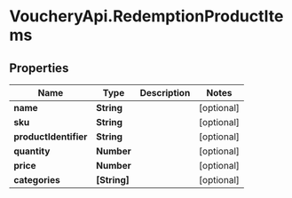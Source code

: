 # VoucheryApi.RedemptionProductItems

## Properties

Name | Type | Description | Notes
------------ | ------------- | ------------- | -------------
**name** | **String** |  | [optional] 
**sku** | **String** |  | [optional] 
**productIdentifier** | **String** |  | [optional] 
**quantity** | **Number** |  | [optional] 
**price** | **Number** |  | [optional] 
**categories** | **[String]** |  | [optional] 


